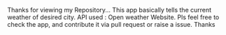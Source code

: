 Thanks for viewing my Repository...
This app basically tells the current weather of desired city.
API used : Open weather Website.
Pls feel free to check the app, and contribute it via pull request or raise a issue. 
Thanks
